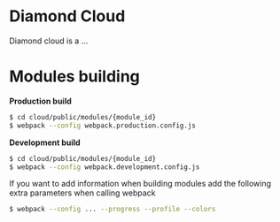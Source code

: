 # Diamond Cloud

Diamond cloud is a ...

# Modules building
**Production build**
```sh
$ cd cloud/public/modules/{module_id}
$ webpack --config webpack.production.config.js
```

**Development build**
```sh
$ cd cloud/public/modules/{module_id}
$ webpack --config webpack.development.config.js
```

If you want to add information when building modules add the following
extra parameters when calling webpack
```sh
$ webpack --config ... --progress --profile --colors
```
